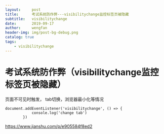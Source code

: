 ```yaml
---
layout:     post
title:      考试系统防作弊---visibilitychange监控标签页被隐藏
subtitle:   visibilitychange
date:       2019-09-17
author:     wengfan
header-img: img/post-bg-debug.png
catalog: true
tags:
    - visibilitychange
---
```


# 考试系统防作弊（visibilitychange监控标签页被隐藏）
页面不可见时触发，
tab切换，浏览器最小化等情况
```
document.addEventListener('visibilitychange', () => {
            console.log('change tab')
        })
```

https://www.jianshu.com/p/e905584f8ed2